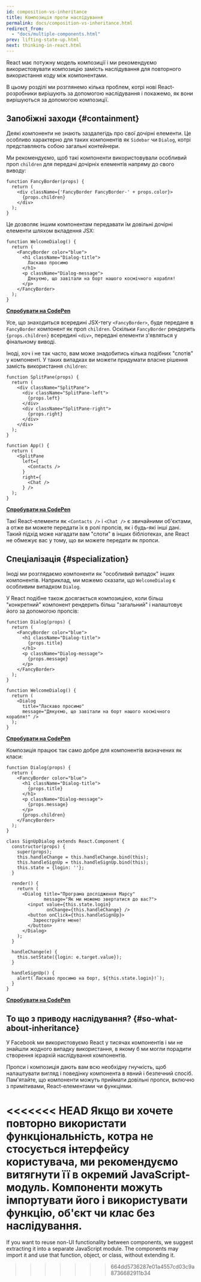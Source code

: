 ```yaml
---
id: composition-vs-inheritance
title: Композиція проти наслідування
permalink: docs/composition-vs-inheritance.html
redirect_from:
  - "docs/multiple-components.html"
prev: lifting-state-up.html
next: thinking-in-react.html
---
```


React має потужну модель композиції і ми рекомендуємо використовувати композицію замість наслідування для повторного використання коду між компонентами.

В цьому розділі ми розглянемо кілька проблем, котрі нові React-розробники вирішують за допомогою наслідування і покажемо, як вони вирішуються за допомогою композиції.

## Запобіжні заходи {#containment}

Деякі компоненти не знають заздалегідь про свої дочірні елементи. Це особливо характерно для таких компонентів як `Sidebar` чи `Dialog`, котрі представляють собою загальні контейнери.

Ми рекомендуємо, щоб такі компоненти використовували особливий проп `children` для передачі дочірніх елементів напряму до свого виводу:

```js{4}
function FancyBorder(props) {
  return (
    <div className={'FancyBorder FancyBorder-' + props.color}>
      {props.children}
    </div>
  );
}
```

Це дозволяє іншим компонентам передавати їм довільні дочірні елементи шляхом вкладення JSX:

```js{4-9}
function WelcomeDialog() {
  return (
    <FancyBorder color="blue">
      <h1 className="Dialog-title">
        Ласкаво просимо
      </h1>
      <p className="Dialog-message">
        Дякуємо, що завітали на борт нашого космічного корабля!
      </p>
    </FancyBorder>
  );
}
```

**[Спробувати на CodePen](https://codepen.io/gaearon/pen/ozqNOV?editors=0010)**

Усе, що знаходиться всередині JSX-тегу `<FancyBorder>`, буде передане в `FancyBorder` компонент як проп `children`. Оскільки `FancyBorder` рендерить `{props.children}` всередині `<div>`, передані елементи з'являться у фінальному виводі.

Іноді, хоч і не так часто, вам може знадобитись кілька подібних "слотів" у компоненті. У таких випадках ви можети придумати власне рішення замість використання `children`:

```js{5,8,18,21}
function SplitPane(props) {
  return (
    <div className="SplitPane">
      <div className="SplitPane-left">
        {props.left}
      </div>
      <div className="SplitPane-right">
        {props.right}
      </div>
    </div>
  );
}

function App() {
  return (
    <SplitPane
      left={
        <Contacts />
      }
      right={
        <Chat />
      } />
  );
}
```

[**Спробувати на CodePen**](https://codepen.io/gaearon/pen/gwZOJp?editors=0010)

Такі React-елементи як `<Contacts />` і `<Chat />` є звичайними об'єктами, а отже ви можете передати їх в ролі пропсів, як і будь-які інші дані. Такий підхід може нагадати вам "слоти" в інших бібліотеках, але React не обмежує вас у тому, що ви можете передати як пропси.

## Спеціалізація {#specialization}

Іноді ми розглядаємо компоненти як "особливий випадок" інших компонентів. Наприклад, ми можемо сказати, що `WelcomeDialog` є особливим випадком `Dialog`.

У React подібне також досягається композицією, коли більш "конкретний" компонент рендерить більш "загальний" і налаштовує його за допомогою пропсів:

```js{5,8,16-18}
function Dialog(props) {
  return (
    <FancyBorder color="blue">
      <h1 className="Dialog-title">
        {props.title}
      </h1>
      <p className="Dialog-message">
        {props.message}
      </p>
    </FancyBorder>
  );
}

function WelcomeDialog() {
  return (
    <Dialog
      title="Ласкаво просимо"
      message="Дякуємо, що завітали на борт нашого космічного корабля!" />
  );
}
```

[**Спробувати на CodePen**](https://codepen.io/gaearon/pen/kkEaOZ?editors=0010)

Композиція працює так само добре для компонентів визначених як класи:

```js{10,27-31}
function Dialog(props) {
  return (
    <FancyBorder color="blue">
      <h1 className="Dialog-title">
        {props.title}
      </h1>
      <p className="Dialog-message">
        {props.message}
      </p>
      {props.children}
    </FancyBorder>
  );
}

class SignUpDialog extends React.Component {
  constructor(props) {
    super(props);
    this.handleChange = this.handleChange.bind(this);
    this.handleSignUp = this.handleSignUp.bind(this);
    this.state = {login: ''};
  }

  render() {
    return (
      <Dialog title="Програма дослідження Марсу"
              message="Як ми можемо звертатися до вас?">
        <input value={this.state.login}
               onChange={this.handleChange} />
        <button onClick={this.handleSignUp}>
          Зареєструйте мене!
        </button>
      </Dialog>
    );
  }

  handleChange(e) {
    this.setState({login: e.target.value});
  }

  handleSignUp() {
    alert(`Ласкаво просимо на борт, ${this.state.login}!`);
  }
}
```

[**Спробувати на CodePen**](https://codepen.io/gaearon/pen/gwZbYa?editors=0010)

## То що з приводу наслідування? {#so-what-about-inheritance}

У Facebook ми використовуємо React у тисячах компонентів і ми не знайшли жодного випадку використання, в якому б ми могли порадити створення ієрархій наслідування компонентів.

Пропси і композиція дають вам всю необхідну гнучкість, щоб налаштувати вигляд і поведінку компонента в явний і безпечний спосіб. Пам'ятайте, що компоненти можуть приймати довільні пропси, включно з примітивами, React-елементами чи функціями.

<<<<<<< HEAD
Якщо ви хочете повторно використати функціональність, котра не стосується інтерфейсу користувача, ми рекомендуємо витягнути її в окремий JavaScript-модуль. Компоненти можуть імпортувати його і використувати функцію, об'єкт чи клас без наслідування.
=======
If you want to reuse non-UI functionality between components, we suggest extracting it into a separate JavaScript module. The components may import it and use that function, object, or class, without extending it.
>>>>>>> 664dd5736287e01a4557cd03c9a8736682911b34
